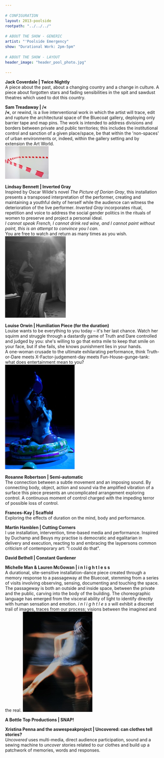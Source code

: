 ```yaml
---

# CONFIGURATION
layout: 2013-poolside
rootpath: "../../../"

# ABOUT THE SHOW - GENERIC
artist: "'Poolside Emergency"
show: "Durational Work: 2pm-5pm"

# ABOUT THE SHOW - LAYOUT
header_image: "header_pool_photo.jpg"

---
```

**Jack Coverdale | Twice Nightly**   
A piece about the past, about a changing country and a change in culture. A piece about forgotten stars and fading sensibilities in the spit and sawdust theatres which used to dot this country.    
        
**Sam Treadaway | /«**  
**/«**, or rewind, is a live interventional work in which the artist will trace, edit and rupture the architectural space of the Bluecoat gallery, deploying only barrier tape and map pins. The work is intended to address divisions and borders between private and public territories; this includes the institutional control and sanction of a given place/space, be that within the 'non-spaces' of urban environments or, indeed, within the gallery setting and by extension the Art World.   
![Sam Treadaway](Treadaway.jpg)    
        
**Lindsay Bennett | Inverted Gray**    
Inspired by Oscar Wilde's novel *The Picture of Dorian Gray*, this installation presents a transposed interpretation of the performer, creating and maintaining a youthful deity of herself while the audience can witness the deterioration of the live performer. *Inverted Gray* incorporates ritual, repetition and voice to address the social gender politics in the rituals of women to preserve and project a personal ideal.        
*I cannot speak French, I cannot drink red wine, and I cannot paint without paint, this is an attempt to convince you I can.*        
You are free to watch and return as many times as you wish.    
![Lindsay Bennett](LindsayBennett.jpg)    
        
**Louise Orwin | Humiliation Piece (for the duration)**    
Louise wants to be everything to you today – it's her last chance. Watch her squirm and struggle through a dastardly game of Truth and Dare controlled and judged by you: she's willing to go that extra mile to keep that smile on your face, but if she fails, she knows punishment lies in your hands.        
A one-woman crusade to the ultimate exhilarating performance, think Truth-or-Dare meets X-Factor-judgement-day meets Fun-House-gunge-tank: what does entertainment mean to you?    
![Louise Orwin](orwin.jpg)    
        
**Rosanne Robertson | Semi-automatic**    
The connection between a subtle movement and an imposing sound. By connecting body, object, action and sound via the amplified vibration of a surface this piece presents an uncomplicated arrangement exploring control. A continuous moment of control charged with the impeding terror of possible loss of control.
        
**Frances-Kay | Scaffold**     
Exploring the effects of duration on the mind, body and performance.    

**Martin Hamblen | Cutting Corners**    
I use installation, intervention, time-based media and performance. Inspired by Duchamp and Beuys my practise is democratic and egalitarian in delivery and execution, reacting to and embracing the laypersons common criticism of contemporary art: "I could do that".    

**David Bethell | Constant Gardener**    
        
**Michelle Man & Lauren McGowan | i n l i g h t l e s s**    
A durational, site-sensitive installation-dance piece created through a memory response to a passageway at the Bluecoat, stemming from a series of visits involving observing, sensing, documenting and touching the space. The passageway is both an outside and inside space, between the private and the public, carving into the body of the building. The choreographic language has emerged from the visceral ability of light to identify directly with human sensation and emotion. *i n l i g h t l e s s*  will exhibit a discreet trail of images, traces from our process; visions between the imagined and the real.
![inlightless](inlightless.jpg)    
        
**A Bottle Top Productions | SNAP!**   
        
**Xristina Penna and the aswespeakproject | Uncovered:	can clothes tell stories?**    
*Uncovered* uses multi-media, direct audience participation, sound and a sewing machine to *uncover* stories related to our clothes and build up a patchwork of memories, words and responses.